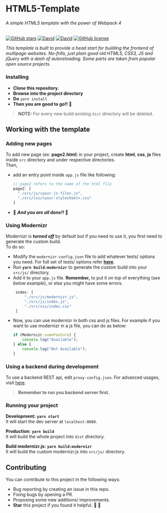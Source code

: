 # HTML5-Template
###### A simple HTML5 template with the power of Webpack 4

[![GitHub stars](https://img.shields.io/github/stars/whimsicaldreamer/Html5-template.svg?style=popout-square)](https://github.com/whimsicaldreamer/Html5-template/stargazers)
[![David](https://img.shields.io/david/expressjs/express.svg?style=popout-square)](https://github.com/whimsicaldreamer/Html5-template)
[![David](https://img.shields.io/david/dev/expressjs/express.svg?style=popout-square)](https://github.com/whimsicaldreamer/Html5-template)
[![GitHub license](https://img.shields.io/github/license/whimsicaldreamer/Html5-template.svg?style=popout-square)](https://github.com/whimsicaldreamer/Html5-template/blob/master/LICENSE.md)

_This template is built to provide a head start for building the frontend of multipage websites. No-frills, just plain good old HTML5, CSS3, JS and jQuery with a dash of autoreloading. Some parts are taken from popular open source projects._

### Installing

- **Clone this repository.**
- **Browse into the project directory**
- **Do** `yarn install`
- **Then you are good to go!!** :tada:

> **NOTE:** For every new build existing `dist` directory will be deleted.  

## Working with the template  

### Adding new pages  

To add new page (ex: **page2.html**) in your project, create **html**, **css**, **js** files inside `src` directory and under respective directories.  
Then,  
- add an entry point inside `app.js` file like following:
  ````js
  // page2 refers to the name of the html file
  page2: [
    "./src/js/<your-js-file>.js",
    "./src/css/<your-stylesheet>.css"
  ]
  ````
- :tada: **_And you are all done!!_** :tada:
  
### Using Modernizr  

Modernizr is _**turned off**_ by default but if you need to use it, you first need to generate the custom build.  
To do so:  
 - Modify the `modernizr-config.json` file to add whatever tests/ options you need. For full set of tests/ options refer **[here](https://github.com/Modernizr/Modernizr/blob/master/lib/config-all.json)**.
 - Run **`yarn build:modernizr`** to generate the custom build into your `src/js/` directory.
 - Add it to your `app.js` file. **Remember,** to put it on top of everything (_see below example_), or else you might have some errors.  
   ```js
    index: [
        "./src/js/modernizr.js",
        "./src/js/index.js",
        "./src/css/index.css"
    ]
   ```  
 - Now, you can use modernizr in both css and js files. For example if you want to use modernizr in a js file, you can do as below:  
   ```js
   if (Modernizr.someFeature) {
       console.log("Available");
   } else {
       console.log("Not Available");
   }
   ```  

### Using a backend during development

To use a backend REST api, edit `proxy-config.json`. For advanced usages, visit [here](https://webpack.js.org/configuration/dev-server/#devserverproxy).

> **Remember to run you backend server first.**  
 
### Running your project  

**Development:** **`yarn start`**  
It will start the dev server at `localhost:8080`.  

**Production:** **`yarn build`**  
It will build the whole project into `dist` directory.  

**Build modernizr.js:** **`yarn build:modernizr`**  
It will build the custom modernizr.js into `src/js/` directory. 

## Contributing  

You can contribute to this project in the following ways:
- Bug reporting by creating an issue in this repo.
- Fixing bugs by opening a PR.
- Proposing some new additions/ improvements.
- **Star** this project if you found it helpful. :pray: :crossed_fingers: